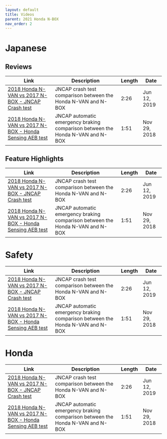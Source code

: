 ```yaml
---
layout: default
title: Videos
parent: 2021 Honda N-BOX
nav_order: 2
---
```


# Japanese

## Reviews
| Link | Description | Length | Date |
| - | - | - | - |
| [2018 Honda N-VAN vs 2017 N-BOX - JNCAP Crash test](https://www.youtube.com/watch?v=LFzXliQbjWM) | JNCAP crash test comparison between the Honda N-VAN and N-BOX | 2:26  | Jun 12, 2019 |
| [2018 Honda N-VAN vs 2017 N-BOX - Honda Sensing AEB test](https://www.youtube.com/watch?v=Nfuf4h7Arhg) | JNCAP automatic emergency braking comparison between the Honda N-VAN and N-BOX | 1:51  | Nov 29, 2018 |

## Feature Highlights

| Link | Description | Length | Date |
| - | - | - | - |
| [2018 Honda N-VAN vs 2017 N-BOX - JNCAP Crash test](https://www.youtube.com/watch?v=LFzXliQbjWM) | JNCAP crash test comparison between the Honda N-VAN and N-BOX | 2:26  | Jun 12, 2019 |
| [2018 Honda N-VAN vs 2017 N-BOX - Honda Sensing AEB test](https://www.youtube.com/watch?v=Nfuf4h7Arhg) | JNCAP automatic emergency braking comparison between the Honda N-VAN and N-BOX | 1:51  | Nov 29, 2018 |



# Safety

| Link | Description | Length | Date |
| - | - | - | - |
| [2018 Honda N-VAN vs 2017 N-BOX - JNCAP Crash test](https://www.youtube.com/watch?v=LFzXliQbjWM) | JNCAP crash test comparison between the Honda N-VAN and N-BOX | 2:26  | Jun 12, 2019 |
| [2018 Honda N-VAN vs 2017 N-BOX - Honda Sensing AEB test](https://www.youtube.com/watch?v=Nfuf4h7Arhg) | JNCAP automatic emergency braking comparison between the Honda N-VAN and N-BOX | 1:51  | Nov 29, 2018 |


# Honda

| Link | Description | Length | Date |
| - | - | - | - |
| [2018 Honda N-VAN vs 2017 N-BOX - JNCAP Crash test](https://www.youtube.com/watch?v=LFzXliQbjWM) | JNCAP crash test comparison between the Honda N-VAN and N-BOX | 2:26  | Jun 12, 2019 |
| [2018 Honda N-VAN vs 2017 N-BOX - Honda Sensing AEB test](https://www.youtube.com/watch?v=Nfuf4h7Arhg) | JNCAP automatic emergency braking comparison between the Honda N-VAN and N-BOX | 1:51  | Nov 29, 2018 |
